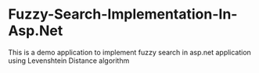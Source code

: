 # Fuzzy-Search-Implementation-In-Asp.Net
This is a demo application to implement fuzzy search in asp.net application using Levenshtein Distance algorithm
